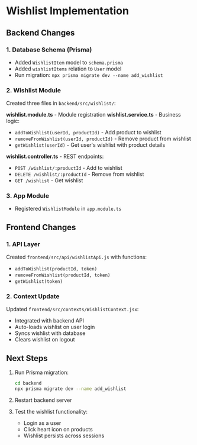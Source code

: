# Wishlist Implementation

## Backend Changes

### 1. Database Schema (Prisma)
- Added `WishlistItem` model to `schema.prisma`
- Added `wishlistItems` relation to `User` model
- Run migration: `npx prisma migrate dev --name add_wishlist`

### 2. Wishlist Module
Created three files in `backend/src/wishlist/`:

**wishlist.module.ts** - Module registration
**wishlist.service.ts** - Business logic:
  - `addToWishlist(userId, productId)` - Add product to wishlist
  - `removeFromWishlist(userId, productId)` - Remove product from wishlist
  - `getWishlist(userId)` - Get user's wishlist with product details

**wishlist.controller.ts** - REST endpoints:
  - `POST /wishlist/:productId` - Add to wishlist
  - `DELETE /wishlist/:productId` - Remove from wishlist
  - `GET /wishlist` - Get wishlist

### 3. App Module
- Registered `WishlistModule` in `app.module.ts`

## Frontend Changes

### 1. API Layer
Created `frontend/src/api/wishlistApi.js` with functions:
- `addToWishlist(productId, token)`
- `removeFromWishlist(productId, token)`
- `getWishlist(token)`

### 2. Context Update
Updated `frontend/src/contexts/WishlistContext.jsx`:
- Integrated with backend API
- Auto-loads wishlist on user login
- Syncs wishlist with database
- Clears wishlist on logout

## Next Steps

1. Run Prisma migration:
   ```bash
   cd backend
   npx prisma migrate dev --name add_wishlist
   ```

2. Restart backend server

3. Test the wishlist functionality:
   - Login as a user
   - Click heart icon on products
   - Wishlist persists across sessions
